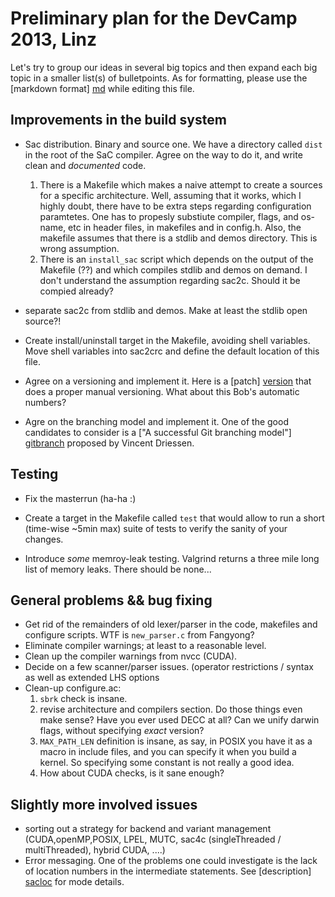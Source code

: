 # Preliminary plan for the DevCamp 2013, Linz

Let's try to group our ideas in several big topics and then expand each big
topic in a smaller list(s) of bulletpoints.  As for formatting, please use the
[markdown format] [md] while editing this file.


## Improvements in the build system

 * Sac distribution.  Binary and source one.  We have a directory called `dist`
   in the root of the SaC compiler.  Agree on the way to do it, and write clean
   and *documented* code.
   1. There is a Makefile which makes a naive attempt to create a sources for 
      a specific architecture.  Well, assuming that it works, which I highly
      doubt, there have to be extra steps regarding configuration paramtetes.
      One has to propesly substiute compiler, flags, and os-name, etc in header
      files, in makefiles and in config.h.  Also, the makefile assumes that
      there is a stdlib and demos directory.  This is wrong assumption.
   2. There is an `install_sac` script which depends on the output of the 
      Makefile (??) and which compiles stdlib and demos on demand.  I don't
      understand the assumption regarding sac2c.  Should it be compied already?

 * separate sac2c from stdlib and demos. Make at least the stdlib open source?!

 * Create install/uninstall target in the Makefile, avoiding shell variables.
   Move shell variables into sac2crc and define the default location of this
   file.

 * Agree on a versioning and implement it.  Here is a [patch] [version] that 
   does a proper manual versioning.  What about this Bob's automatic numbers?
 
 * Agre on the branching model and implement it.  One of the good candidates
   to consider is a ["A successful Git branching model"] [gitbranch] proposed
   by Vincent Driessen.

## Testing
 * Fix the masterrun (ha-ha :)

 * Create a target in the Makefile called `test` that would allow to run a
   short (time-wise ~5min max) suite of tests to verify the sanity of your
   changes.

 * Introduce _some_ memroy-leak testing.  Valgrind returns a three mile long 
   list of memory leaks.  There should be none...

## General problems && bug fixing

 * Get rid of the remainders of old lexer/parser in the code, makefiles and 
   configure scripts.  WTF is `new_parser.c` from Fangyong?
 * Eliminate compiler warnings; at least to a reasonable level.
 * Clean up the compiler warnings from nvcc (CUDA).
 * Decide on a few scanner/parser issues. (operator restrictions / syntax as
   well as extended LHS options
 * Clean-up configure.ac:
   1. `sbrk` check is insane.
   2. revise architecture and compilers section.  Do those things even make
      sense?  Have you ever used DECC at all?  Can we unify darwin flags,
      without specifying _exact_ version?
   3. `MAX_PATH_LEN` definition is insane, as say, in POSIX you have it as a
      macro in include files, and you can specify it when you build a kernel.
      So specifying some constant is not really a good idea.
   4. How about CUDA checks, is it sane enough?

## Slightly more involved issues

 * sorting out a strategy for backend and variant management (CUDA,openMP,POSIX,
   LPEL, MUTC, sac4c (singleThreaded / multiThreaded), hybrid CUDA, ....)
 * Error messaging.  One of the problems one could investigate is the lack of
   location numbers in the intermediate statements.  See [description] [sacloc] 
   for mode details.

[md]: http://daringfireball.net/projects/markdown/syntax "Markdown syntax"
[version]: https://github.com/ashinkarov/sac-devcamp-2013/blob/master/git-tag-versioning.patch "SaC versioning"
[sacloc]: https://github.com/ashinkarov/sac-devcamp-2013/blob/master/sac-locations.md "SaC locations problem"
[gitbranch]: http://nvie.com/posts/a-successful-git-branching-model/ "A successful git branching model"
